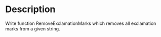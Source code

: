 # Description

Write function RemoveExclamationMarks which removes all exclamation marks from a given string.

